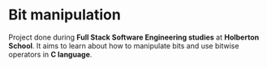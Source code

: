 # Bit manipulation
Project done during **Full Stack Software Engineering studies** at **Holberton School**. It aims to learn about how to manipulate bits and use bitwise operators in **C language**.
